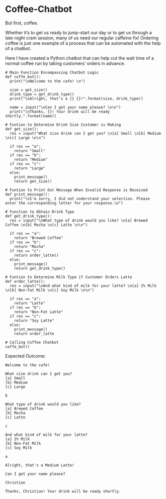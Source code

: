 # Coffee-Chatbot

But first, coffee.

Whether it’s to get us ready to jump-start our day or to get us through a late-night cram session, many of us need our regular caffeine fix! Ordering coffee is just one example of a process that can be automated with the help of a chatbot.

Here I have created a Python chatbot that can help cut the wait time of a normal coffee run by taking customers’ orders in advance.

```
# Main Function Encompassing Chatbot Logic
def coffe_bot():
  print("\nWelcome to the cafe! \n")
  
  size = get_size()
  drink_type = get_drink_type()
  print("\nAlright, that's a {} {}!".format(size, drink_type))

  name = input("\nCan I get your name please? \n\n")
  print("\nThanks, {}! Your drink will be ready shortly.".format(name))

# Funtion to Determine Drink Size Customer is Making
def get_size():
  res = input("What size drink can I get you? \n[a] Small \n[b] Medium \n[c] Large \n\n")

  if res == "a":
    return "Small"
  if res == "b":
    return "Medium"
  if res == "c":
    return "Large"
  else:
    print_message()
    return get_size()

# Funtion to Print Out Message When Invalid Response is Received
def print_message():
  print("\nI'm sorry, I did not understand your selection. Please enter the corresponding letter for your response.\n")

# Function to Obtain Drink Type
def get_drink_type():
  res = input("\nWhat type of drink would you like? \n[a] Brewed Coffee \n[b] Mocha \n[c] Latte \n\n")

  if res == "a":
    return "Brewed Coffee"
  if res == "b":
    return "Mocha"
  if res == "c":
    return order_latte()
  else:
    print_message()
    return get_drink_type()

# Funtion to Determine Milk Type if Customer Orders Latte
def order_latte():
  res = input("\nAnd what kind of milk for your latte? \n[a] 2% Milk \n[b] Non-Fat Milk \n[c] Soy Milk \n\n")
    
  if res == "a":
    return "Latte"
  if res == "b":
    return "Non-Fat Latte"
  if res == "c":
    return "Soy Latte"
  else:
    print_message()
    return order_latte

# Calling Coffee Chatbot
coffe_bot()
```

Expected Outcome:
```
Welcome to the cafe! 

What size drink can I get you? 
[a] Small 
[b] Medium 
[c] Large 

b

What type of drink would you like? 
[a] Brewed Coffee 
[b] Mocha 
[c] Latte 

c

And what kind of milk for your latte? 
[a] 2% Milk 
[b] Non-Fat Milk 
[c] Soy Milk 

a

Alright, that's a Medium Latte!

Can I get your name please? 

Christian

Thanks, Christian! Your drink will be ready shortly.
```
